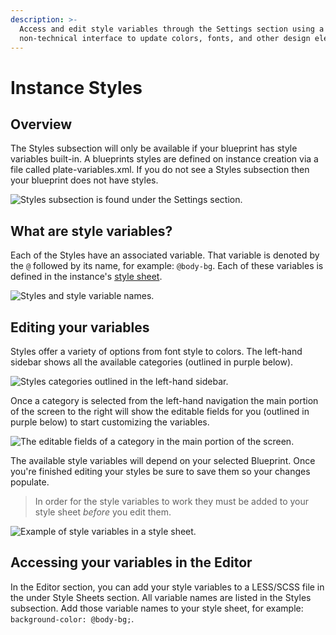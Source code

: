 ```yaml
---
description: >-
  Access and edit style variables through the Settings section using a
  non-technical interface to update colors, fonts, and other design elements.
---
```


# Instance Styles

## Overview

The Styles subsection will only be available if your blueprint has style variables built-in. A blueprints styles are defined on instance creation via a file called plate-variables.xml. If you do not see a Styles subsection then your blueprint does not have styles.

![Styles subsection is found under the Settings section.](../../../.gitbook/assets/settings-styles-subsection.png)

## What are style variables?

Each of the Styles have an associated variable. That variable is denoted by the `@` followed by its name, for example: `@body-bg`. Each of these variables is defined in the instance's [style sheet](https://zesty.org/services/manager-ui/editor/stylesheets).

![Styles and style variable names.](../../../.gitbook/assets/style-variable.png)

## Editing your variables

Styles offer a variety of options from font style to colors. The left-hand sidebar shows all the available categories (outlined in purple below).

![Styles categories outlined in the left-hand sidebar.](<../../../.gitbook/assets/style categories.png>)

Once a category is selected from the left-hand navigation the main portion of the screen to the right will show the editable fields for you (outlined in purple below) to start customizing the variables.

![The editable fields of a category in the main portion of the screen.](../../../.gitbook/assets/style-category-fields.png)

The available style variables will depend on your selected Blueprint. Once you're finished editing your styles be sure to save them so your changes populate.

> In order for the style variables to work they must be added to your style sheet _before_ you edit them.

![Example of style variables in a style sheet. ](<../../../.gitbook/assets/Screen Shot 2020-02-19 at 12.13.28 PM.png>)

## Accessing your variables in the Editor

In the Editor section, you can add your style variables to a LESS/SCSS file in the under Style Sheets section. All variable names are listed in the Styles subsection. Add those variable names to your style sheet, for example: `background-color: @body-bg;`.

